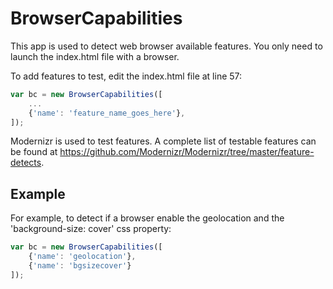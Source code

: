 BrowserCapabilities
===================

This app is used to detect web browser available features. You only need to launch the index.html file with a browser.

To add features to test, edit the index.html file at line 57:

```js
var bc = new BrowserCapabilities([
    ...
    {'name': 'feature_name_goes_here'},
]);
```

Modernizr is used to test features. A complete list of testable features can be found at https://github.com/Modernizr/Modernizr/tree/master/feature-detects.

Example
-------

For example, to detect if a browser enable the geolocation and the 'background-size: cover' css property:

```js
var bc = new BrowserCapabilities([
    {'name': 'geolocation'},
    {'name': 'bgsizecover'}
]);
```
